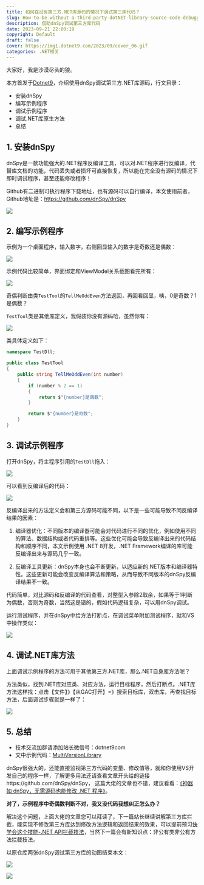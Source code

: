 ```yaml
---
title: 如何在没有第三方.NET库源码的情况下调试第三库代码？
slug: How-to-be-without-a-third-party-dotNET-library-source-code-debugging-the-third-library-code
description: 借助dnSpy调试第三方库代码
date: 2023-09-21 22:00:19
copyright: Default
draft: false
cover: https://img1.dotnet9.com/2023/09/cover_06.gif
categories: .NET相关
---
```


大家好，我是沙漠尽头的狼。

本方首发于[Dotnet9](https://dotnet9.com/2023/09/How-to-be-without-a-third-party-dotNET-library-source-code-debugging-the-third-library-code)，介绍使用dnSpy调试第三方.NET库源码，行文目录：

- 安装dnSpy
- 编写示例程序
- 调试示例程序
- 调试.NET库原生方法
- 总结

## 1. 安装dnSpy

dnSpy是一款功能强大的.NET程序反编译工具，可以对.NET程序进行反编译，代替库文档的功能，代码丢失或者损坏可直接恢复，所以能在完全没有源码的情况下即时调试程序，甚至还能修改程序！

Github有二进制可执行程序下载地址，也有源码可以自行编译，本文使用前者，Github地址是：https://github.com/dnSpy/dnSpy

![](https://img1.dotnet9.com/2023/09/0601.png)

## 2. 编写示例程序

示例为一个桌面程序，输入数字，右侧回显输入的数字是奇数还是偶数：

![](https://img1.dotnet9.com/2023/09/0602.gif)

示例代码比较简单，界面绑定和ViewModel关系截图看完所有：

![](https://img1.dotnet9.com/2023/09/0603.png)

奇偶判断由类`TestTool`的`TellMeOddEven`方法返回，再回看回显，咦，0是奇数？1是偶数？

`TestTool`类是其他库定义，我假装你没有源码哈，虽然你有：

![](https://img1.dotnet9.com/2023/09/0604.png)

类具体定义如下：

```csharp
namespace TestDll;

public class TestTool
{
    public string TellMeOddEven(int number)
    {
        if (number % 2 == 1)
        {
            return $"{number}是偶数";
        }

        return $"{number}是奇数";
    }
}
```

## 3. 调试示例程序

打开dnSpy，将主程序引用的`TestDll`拖入：

![](https://img1.dotnet9.com/2023/09/0605.gif)

可以看到反编译后的代码：

![](https://img1.dotnet9.com/2023/09/0606.png)

反编译出来的方法定义会和第三方源码可能不同，以下是一些可能导致不同反编译结果的因素：

1. 编译器优化：不同版本的编译器可能会对代码进行不同的优化，例如使用不同的算法、数据结构或者代码重排等。这些优化可能会导致反编译出来的代码结构和顺序不同，本文示例使用 .NET 8开发，.NET Framework编译的库可能反编译出来与源码几乎一致。

2. 反编译工具更新：dnSpy本身也会不断更新，以适应新的.NET版本和编译器特性。这些更新可能会改变反编译算法和策略，从而导致不同版本的dnSpy反编译结果不一致。

代码简单，对比源码和反编译的代码查看，对整型入参除2取余，如果等于1判断为偶数，否则为奇数，当然这是错的，假如代码逻辑复杂，可以用dnSpy调试。

运行测试程序，并在dnSpy中给方法打断点，在调试菜单附加测试程序，就和VS中操作类似：

![](https://img1.dotnet9.com/2023/09/0607.gif)

## 4. 调试.NET库方法

上面调试示例程序的方法可用于其他第三方.NET库，那么.NET自身库方法呢？

方法类似，找到.NET库对应类、对应方法，运行目标程序，然后打断点。.NET库方法这样找：点击【文件】》【从GAC打开】=》搜索目标库，双击库，再查找目标方法，后面调试步骤就是一样了：

![](https://img1.dotnet9.com/2023/09/0608.gif)

## 5. 总结

- 技术交流加群请添加站长微信号：dotnet9com
- 文中示例代码：[MultiVersionLibrary](https://github.com/dotnet9/TerminalMACS.ManagerForWPF/tree/master/src/Demo/MultiVersionLibrary)


dnSpy很强大的，还能直接监视第三方代码的变量、修改值等，就和你使用VS开发自己的程序一样，了解更多用法还请查看文章开头给的链接https://github.com/dnSpy/dnSpy， 这篇大佬的文章也不错，建议看看：[《神器如 dnSpy，无需源码也能修改 .NET 程序》](https://blog.csdn.net/WPwalter/article/details/80457131)。

**对了，示例程序中奇偶数判断不对，我又没代码我想纠正怎么办？**

解决这个问题，上面大佬的文章您可以拜读了，下一篇站长继续讲解第三方库拦截，能实现不修改第三方库达到修改方法逻辑和返回结果的效果，可以提前预习[快学会这个技能-.NET API拦截技法](https://dotnet9.com/2023/02/Learn-this-skill-Dotnet-API-interception-technique)，当然下一篇会有新知识点：非公有类非公有方法拦截技法。

以原仓库两张dnSpy调试第三方库的动图结束本文：

![](https://img1.dotnet9.com/2023/09/cover_06.gif)

![](https://img1.dotnet9.com/2023/09/0609.gif)